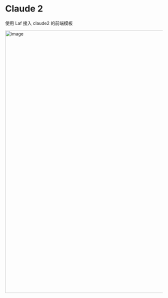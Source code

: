 # Claude 2

使用 Laf 接入 claude2 的前端模板

<img width="840" alt="image" src="https://github.com/zuoFeng59556/claude2/assets/82700206/2ec62c2b-8d25-4e13-952d-f4a1c465fbfd">
